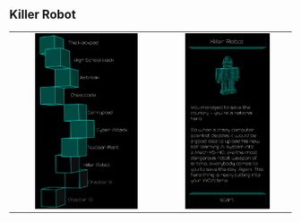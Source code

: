 ## Killer Robot

<table border=0 align="center">
    <tr>
        <td align="center" valign="middle">
            <img src="chapter_08.png" alt="Chapter 8" width="70%">
        </td>
        <td align="center" valign="middle">
            <img src="killer_robot.png" alt="killer robot" width="70%">
        </td>
    </tr>
</table>
